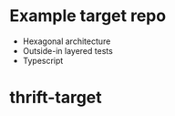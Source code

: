 # Example target repo

- Hexagonal architecture
- Outside-in layered tests
- Typescript
# thrift-target
